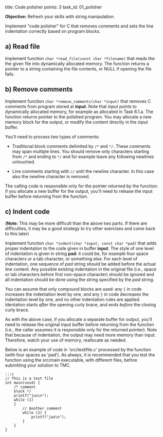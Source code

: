 title: Code polisher
points: 3
task_id: 01_polisher


**Objective:** Refresh your skills with string manipulation.

Implement "code polisher" for C that removes comments and sets the
line indentation correctly based on program blocks.

a) Read file
---------------

Implement function `char *read_file(const char *filename)` that reads
the the given file into dynamically allocated memory. The function
returns a pointer to a string containing the file contents, or NULL
if opening the file fails.

b) Remove comments
---------------------

Implement function `char *remove_comments(char *input)` that removes C
comments from program stored at **input**. Note that *input* points to
dynamically allocated memory, for example as allocated in
Task 6.1.a. The function returns pointer to the polished program. You
may allocate a new memory block for the output, or modify the content
directly in the *input* buffer.

You'll need to process two types of comments:

  * Traditional block comments delimited by `/*` and `*/`. These
    comments may span multiple lines. You should remove only
    characters starting from `/*` and ending to `*/` and for example
    leave any following newlines untouched.

  * Line comments starting with `//` until the newline character. In
    this case also the newline character is removed.

The calling code is responsible only for the pointer returned by the
function: if you allocate a new buffer for the output, you'll need to
release the input buffer before returning from the function.

c) Indent code
-----------------

(**Note:** This may be more difficult than the above two parts. If
there are difficulties, it may be a good strategy to try other
exercises and come back to this later)

Implement function `char *indent(char *input, const char *pad)` that
adds proper indentation to the code given in buffer **input**. The
style of one level of indentation is given in string **pad**: it could
be, for example four space characters or a tab character, or something
else. For each level of indentation, one sequence of *pad* string
should be added before the actual line content. Any possible existing
indentation in the original file (i.e., space or tab characters before
first non-space character) should be ignored and all indentation
should be done using the string specified by the *pad* string.

You can assume that only compound blocks are used: any `{` in code
increases the indentation level by one, and any `}` in code decreases
the indentation level by one, and no other indentation rules are
applied. Identation starts *after* the opening curly brace, and ends
*before* the closing curly brace.

As with the above case, if you allocate a separate buffer for output,
you'll need to release the original input buffer before returning from
the function (i.e., the caller assumes it is responsible only for the
returned pointer). Note that because of indentation, the output
may need more memory than input. Therefore, watch your use of memory,
reallocate as needed.

Below is an example of code in 'src/testifile.c' processed by the
function (with four spaces as 'pad'). As always, it is recommended
that you test the function using the src/main executable, with
different files, before submitting your solution to TMC.

    :::c
    // This is a test file
    int main(void) {
        /* comment
        block */
        printf("juu\n");
        while (1)
        {
            // Another comment
            while (2) {
                printf("jaa\n");
            }
        }
    }
